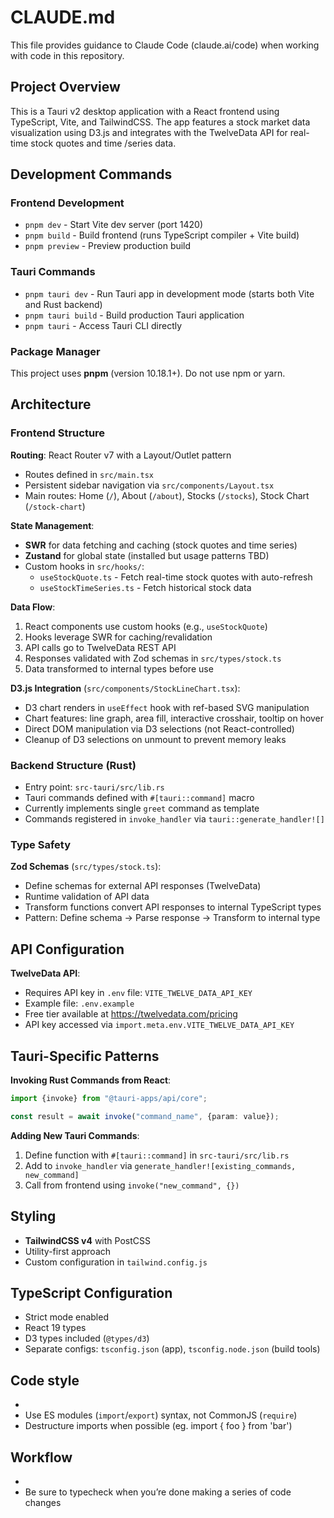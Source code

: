# CLAUDE.md

This file provides guidance to Claude Code (claude.ai/code) when working with code in this repository.

## Project Overview

This is a Tauri v2 desktop application with a React frontend using TypeScript, Vite, and TailwindCSS. The app features a
stock market data visualization using D3.js and integrates with the TwelveData API for real-time stock quotes and time
/series data.

## Development Commands

### Frontend Development

- `pnpm dev` - Start Vite dev server (port 1420)
- `pnpm build` - Build frontend (runs TypeScript compiler + Vite build)
- `pnpm preview` - Preview production build

### Tauri Commands

- `pnpm tauri dev` - Run Tauri app in development mode (starts both Vite and Rust backend)
- `pnpm tauri build` - Build production Tauri application
- `pnpm tauri` - Access Tauri CLI directly

### Package Manager

This project uses **pnpm** (version 10.18.1+). Do not use npm or yarn.

## Architecture

### Frontend Structure

**Routing**: React Router v7 with a Layout/Outlet pattern

- Routes defined in `src/main.tsx`
- Persistent sidebar navigation via `src/components/Layout.tsx`
- Main routes: Home (`/`), About (`/about`), Stocks (`/stocks`), Stock Chart (`/stock-chart`)

**State Management**:

- **SWR** for data fetching and caching (stock quotes and time series)
- **Zustand** for global state (installed but usage patterns TBD)
- Custom hooks in `src/hooks/`:
    - `useStockQuote.ts` - Fetch real-time stock quotes with auto-refresh
    - `useStockTimeSeries.ts` - Fetch historical stock data

**Data Flow**:

1. React components use custom hooks (e.g., `useStockQuote`)
2. Hooks leverage SWR for caching/revalidation
3. API calls go to TwelveData REST API
4. Responses validated with Zod schemas in `src/types/stock.ts`
5. Data transformed to internal types before use

**D3.js Integration** (`src/components/StockLineChart.tsx`):

- D3 chart renders in `useEffect` hook with ref-based SVG manipulation
- Chart features: line graph, area fill, interactive crosshair, tooltip on hover
- Direct DOM manipulation via D3 selections (not React-controlled)
- Cleanup of D3 selections on unmount to prevent memory leaks

### Backend Structure (Rust)

- Entry point: `src-tauri/src/lib.rs`
- Tauri commands defined with `#[tauri::command]` macro
- Currently implements single `greet` command as template
- Commands registered in `invoke_handler` via `tauri::generate_handler![]`

### Type Safety

**Zod Schemas** (`src/types/stock.ts`):

- Define schemas for external API responses (TwelveData)
- Runtime validation of API data
- Transform functions convert API responses to internal TypeScript types
- Pattern: Define schema → Parse response → Transform to internal type

## API Configuration

**TwelveData API**:

- Requires API key in `.env` file: `VITE_TWELVE_DATA_API_KEY`
- Example file: `.env.example`
- Free tier available at https://twelvedata.com/pricing
- API key accessed via `import.meta.env.VITE_TWELVE_DATA_API_KEY`

## Tauri-Specific Patterns

**Invoking Rust Commands from React**:

```typescript
import {invoke} from "@tauri-apps/api/core";

const result = await invoke("command_name", {param: value});
```

**Adding New Tauri Commands**:

1. Define function with `#[tauri::command]` in `src-tauri/src/lib.rs`
2. Add to `invoke_handler` via `generate_handler![existing_commands, new_command]`
3. Call from frontend using `invoke("new_command", {})`

## Styling

- **TailwindCSS v4** with PostCSS
- Utility-first approach
- Custom configuration in `tailwind.config.js`

## TypeScript Configuration

- Strict mode enabled
- React 19 types
- D3 types included (`@types/d3`)
- Separate configs: `tsconfig.json` (app), `tsconfig.node.json` (build tools)



## Code style
- 
- Use ES modules (`import`/`export`) syntax, not CommonJS (`require`)
- Destructure imports when possible (eg. import { foo } from 'bar')

## Workflow
- 
- Be sure to typecheck when you’re done making a series of code changes

